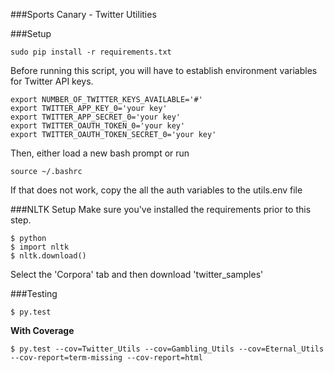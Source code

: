 ###Sports Canary - Twitter Utilities


###Setup

```
sudo pip install -r requirements.txt
```

Before running this script, you will have to establish environment variables for Twitter API keys.
```
export NUMBER_OF_TWITTER_KEYS_AVAILABLE='#'
export TWITTER_APP_KEY_0='your key'
export TWITTER_APP_SECRET_0='your key'
export TWITTER_OAUTH_TOKEN_0='your key'
export TWITTER_OAUTH_TOKEN_SECRET_0='your key'
```
Then, either load a new bash prompt or run
```
source ~/.bashrc
```

If that does not work, copy the all the auth variables to the utils.env file

###NLTK Setup
Make sure you've installed the requirements prior to this step.
```
$ python
$ import nltk
$ nltk.download()
```
Select the 'Corpora' tab and then download 'twitter_samples'

###Testing
```
$ py.test
```
**With Coverage**
```
$ py.test --cov=Twitter_Utils --cov=Gambling_Utils --cov=Eternal_Utils --cov-report=term-missing --cov-report=html
```


